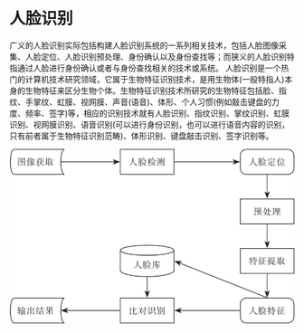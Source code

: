 # 人脸识别

广义的人脸识别实际包括构建人脸识别系统的一系列相关技术，包括人脸图像采集、人脸定位、人脸识别预处理、身份确认以及身份查找等；而狭义的人脸识别特指通过人脸进行身份确认或者与身份查找相关的技术或系统。
人脸识别是一个热门的计算机技术研究领域，它属于生物特征识别技术，是用生物体(一般特指人)本身的生物特征来区分生物个体。生物特征识别技术所研究的生物特征包括脸、指纹、手掌纹、虹膜、视网膜、声音(语音)、体形、个人习惯(例如敲击键盘的力度、频率、签字)等，相应的识别技术就有人脸识别、指纹识别、掌纹识别、虹膜识别、视网膜识别、语音识别(可以进行身份识别，也可以进行语音内容的识别，只有前者属于生物特征识别范畴)、体形识别、键盘敲击识别、签字识别等。

![1553671837881](./../images/1553671837881.png)